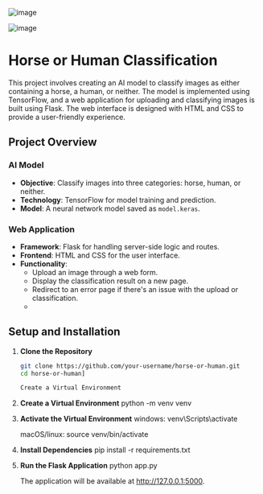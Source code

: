 ![image](https://github.com/user-attachments/assets/272de719-651e-4246-8264-c12b6d9eae5c)

![image](https://github.com/user-attachments/assets/a4a59809-9751-4da6-aa9b-7c5de77f1075)

# Horse or Human Classification

This project involves creating an AI model to classify images as either containing a horse, a human, or neither. The model is implemented using TensorFlow, and a web application for uploading and classifying images is built using Flask. The web interface is designed with HTML and CSS to provide a user-friendly experience.

## Project Overview

### AI Model
- **Objective**: Classify images into three categories: horse, human, or neither.
- **Technology**: TensorFlow for model training and prediction.
- **Model**: A neural network model saved as `model.keras`.

### Web Application
- **Framework**: Flask for handling server-side logic and routes.
- **Frontend**: HTML and CSS for the user interface.
- **Functionality**: 
  - Upload an image through a web form.
  - Display the classification result on a new page.
  - Redirect to an error page if there's an issue with the upload or classification.
  - 
## Setup and Installation

1. **Clone the Repository**

   ```bash
   git clone https://github.com/your-username/horse-or-human.git
   cd horse-or-human]

   Create a Virtual Environment

2. **Create a Virtual Environment**
  python -m venv venv

3. **Activate the Virtual Environment**
   windows:
   venv\Scripts\activate

   macOS/linux:
   source venv/bin/activate

4. **Install Dependencies**
    pip install -r requirements.txt

5. **Run the Flask Application**
   python app.py

   The application will be available at http://127.0.0.1:5000.

